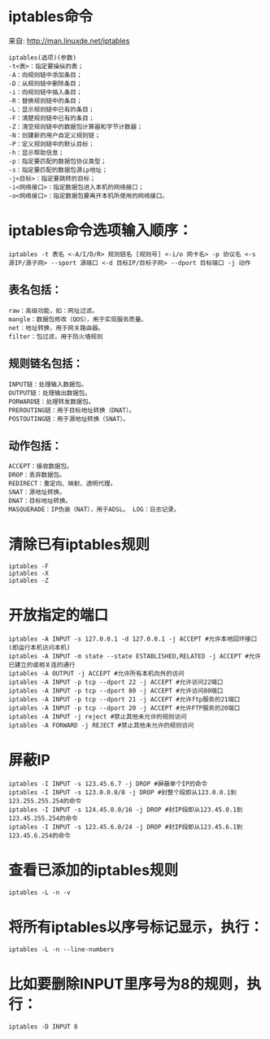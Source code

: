 # iptables命令
来自: http://man.linuxde.net/iptables
```
iptables(选项)(参数)
-t<表>：指定要操纵的表； 
-A：向规则链中添加条目； 
-D：从规则链中删除条目； 
-i：向规则链中插入条目； 
-R：替换规则链中的条目； 
-L：显示规则链中已有的条目； 
-F：清楚规则链中已有的条目； 
-Z：清空规则链中的数据包计算器和字节计数器； 
-N：创建新的用户自定义规则链；
-P：定义规则链中的默认目标； 
-h：显示帮助信息； 
-p：指定要匹配的数据包协议类型； 
-s：指定要匹配的数据包源ip地址； 
-j<目标>：指定要跳转的目标； 
-i<网络接口>：指定数据包进入本机的网络接口； 
-o<网络接口>：指定数据包要离开本机所使用的网络接口。
```

# iptables命令选项输入顺序： 
```
iptables -t 表名 <-A/I/D/R> 规则链名 [规则号] <-i/o 网卡名> -p 协议名 <-s 源IP/源子网> --sport 源端口 <-d 目标IP/目标子网> --dport 目标端口 -j 动作
```

## 表名包括： 
```
raw：高级功能，如：网址过滤。 
mangle：数据包修改（QOS），用于实现服务质量。 
net：地址转换，用于网关路由器。 
filter：包过滤，用于防火墙规则
```
## 规则链名包括： 
```
INPUT链：处理输入数据包。 
OUTPUT链：处理输出数据包。 
PORWARD链：处理转发数据包。 
PREROUTING链：用于目标地址转换（DNAT）。 
POSTOUTING链：用于源地址转换（SNAT）。
```
## 动作包括： 
```
ACCEPT：接收数据包。 
DROP：丢弃数据包。 
REDIRECT：重定向、映射、透明代理。 
SNAT：源地址转换。 
DNAT：目标地址转换。 
MASQUERADE：IP伪装（NAT），用于ADSL。 LOG：日志记录。
```
# 清除已有iptables规则 
```
iptables -F 
iptables -X 
iptables -Z 
```

# 开放指定的端口 
```
iptables -A INPUT -s 127.0.0.1 -d 127.0.0.1 -j ACCEPT #允许本地回环接口(即运行本机访问本机) 
iptables -A INPUT -m state --state ESTABLISHED,RELATED -j ACCEPT #允许已建立的或相关连的通行 
iptables -A OUTPUT -j ACCEPT #允许所有本机向外的访问 
iptables -A INPUT -p tcp --dport 22 -j ACCEPT #允许访问22端口 
iptables -A INPUT -p tcp --dport 80 -j ACCEPT #允许访问80端口 
iptables -A INPUT -p tcp --dport 21 -j ACCEPT #允许ftp服务的21端口 
iptables -A INPUT -p tcp --dport 20 -j ACCEPT #允许FTP服务的20端口 
iptables -A INPUT -j reject #禁止其他未允许的规则访问 
iptables -A FORWARD -j REJECT #禁止其他未允许的规则访问 
```

# 屏蔽IP 
```
iptables -I INPUT -s 123.45.6.7 -j DROP #屏蔽单个IP的命令 
iptables -I INPUT -s 123.0.0.0/8 -j DROP #封整个段即从123.0.0.1到123.255.255.254的命令 
iptables -I INPUT -s 124.45.0.0/16 -j DROP #封IP段即从123.45.0.1到123.45.255.254的命令 
iptables -I INPUT -s 123.45.6.0/24 -j DROP #封IP段即从123.45.6.1到123.45.6.254的命令 
```

# 查看已添加的iptables规则 
```
iptables -L -n -v 
```

# 将所有iptables以序号标记显示，执行：
```
iptables -L -n --line-numbers 
```

# 比如要删除INPUT里序号为8的规则，执行： 
```
iptables -D INPUT 8
```

